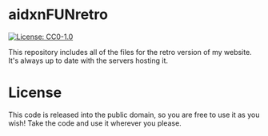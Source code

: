 # aidxnFUNretro
[![License: CC0-1.0](https://img.shields.io/badge/License-CC0_1.0-lightgrey.svg)](http://creativecommons.org/publicdomain/zero/1.0/)

This repository includes all of the files for the retro version of my website. It's always up to date with the servers hosting it.

# License
This code is released into the public domain, so you are free to use it as you wish! Take the code and use it wherever you please.
